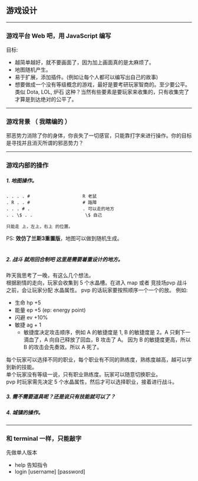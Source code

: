 ## 游戏设计
---
### 游戏平台  Web 吧，用 JavaScript 编写
目标:
  * 越简单越好，就不要画面了，因为加上画面真的是太麻烦了。
  * 地图随机产生。
  * 易于扩展，添加插件。(例如让每个人都可以编写出自己的故事)
  * 想要做成一个没有等级概念的游戏，最好是要考研玩家智商的。至少要公平。类似 Dota, LOL, 炉石 这种？当然有些要素是要玩家来收集的，只有收集完了才算是到达绝对的公平了。

---
### 游戏背景 （ 我瞎编的 ）
邪恶势力消除了你的身体，你丧失了一切感官，只能靠打字来进行操作。你的目标是寻找并且消灭所谓的邪恶势力？

---  
### 游戏内部的操作
##### 1. 地图操作。
```
. . . . #                    R 老鼠
. R . . #                    # 路障
. . . # .                    . 可以走的地方
. . \$ . .                    \$ 自己

只能走 上，左上，右上 的位置。
```
PS: **效仿了兰斯3重置版**，地图可以做到随机生成。  
</br>

##### 2. 战斗 就用回合制吧 这里是需要着重设计的地方。
昨天我思考了一晚，有这么几个想法。  
根据剧情的走向，玩家会收集到 5 个水晶槽。在进入 map 或者 竞技场pvp 战斗之前，会让玩家分配 水晶属性。
pvp 的话玩家要按照顺序一个一个的放。 例如:  
  - 生命   hp +5  
  - 能量   ep +5  (ep: energy point)
  - 闪避   ev +10%
  - 敏捷   ag + 1
    - 敏捷度决定攻击顺序，例如 A 的敏捷度是 1, B 的敏捷度是 2。A 只剩下一滴血了，A 向自己释放了回血，B 攻击了 A。 因为 B 的敏捷度更高，所以 B 的攻击会先奏效。所以 A 死了。  

每个玩家可以选择不同的职业，每个职业有不同的熟练度，熟练度越高，越可以学到新的技能。  
单个玩家没有等级一说，只有职业熟练度。玩家可以随意切换职业。  
pvp 时玩家需先决定 5 个水晶属性，然后才可以选择职业，接着进行战斗。

##### 3. 需不需要道具呢？还是说只有技能就可以了？

##### 4. 城镇的操作。

---
### 和 terminal 一样，只能敲字
先做单人版本
* help 告知指令
* login [username] [password]
